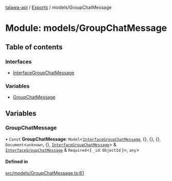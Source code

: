 [talawa-api](../README.md) / [Exports](../modules.md) / models/GroupChatMessage

# Module: models/GroupChatMessage

## Table of contents

### Interfaces

- [InterfaceGroupChatMessage](../interfaces/models_GroupChatMessage.InterfaceGroupChatMessage.md)

### Variables

- [GroupChatMessage](models_GroupChatMessage.md#groupchatmessage)

## Variables

### GroupChatMessage

• `Const` **GroupChatMessage**: `Model`\<[`InterfaceGroupChatMessage`](../interfaces/models_GroupChatMessage.InterfaceGroupChatMessage.md), \{\}, \{\}, \{\}, `Document`\<`unknown`, \{\}, [`InterfaceGroupChatMessage`](../interfaces/models_GroupChatMessage.InterfaceGroupChatMessage.md)\> & [`InterfaceGroupChatMessage`](../interfaces/models_GroupChatMessage.InterfaceGroupChatMessage.md) & `Required`\<\{ `_id`: `ObjectId`  \}\>, `any`\>

#### Defined in

[src/models/GroupChatMessage.ts:61](https://github.com/PalisadoesFoundation/talawa-api/blob/708df7e/src/models/GroupChatMessage.ts#L61)
